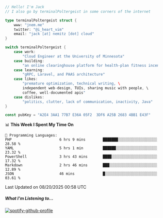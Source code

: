 ```go
// Hello! I'm Jack
// I also go by terminalPoltergeist in some corners of the internet

type terminalPoltergeist struct {
    www: "jnem.me"
    twitter: "@i_heart_vim"
    email: "jack [at] nemitz [dot] cloud"
}

switch terminalPoltergeist {
    case work:
        "Cloud Engineer at the University of Minnesota"
    case building:
        "an online clearinghouse platform for health-plan fitness incentive programs"
    case learning:
        "gRPC, Laravel, and PAAS architecture"
    case likes:
        "premature optimization, technical writing, \
        independent web-design, TUIs, sharing music with people, \
        coffee, well-documented apis"
    case dislikes:
        "politics, clutter, lack of communication, inactivity, Java"
}

const pubKey = "A2E4 3AA1 77B7 E36A 05F2  3DF6 A25B 2683 4BB1 E43F"
```

<!--START_SECTION:waka-->
📊 **This Week I Spent My Time On** 

```text
💬 Programming Languages: 
PHP                      6 hrs 9 mins        ███████░░░░░░░░░░░░░░░░░░   28.58 % 
YAML                     5 hrs 1 min         ██████░░░░░░░░░░░░░░░░░░░   23.32 % 
PowerShell               3 hrs 43 mins       ████░░░░░░░░░░░░░░░░░░░░░   17.32 % 
Markdown                 2 hrs 46 mins       ███░░░░░░░░░░░░░░░░░░░░░░   12.89 % 
JSON                     46 mins             █░░░░░░░░░░░░░░░░░░░░░░░░   03.61 % 
```


 Last Updated on 08/20/2025 00:58 UTC
<!--END_SECTION:waka-->

##### What I'm Listening to...

[![spotify-github-profile](https://jnem.me/listening-item?maxAge=2592000)](https://jnem.me/listening)
